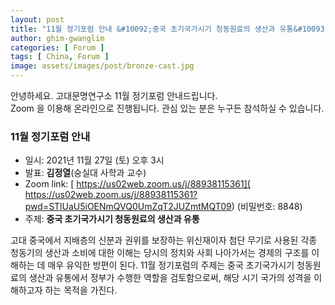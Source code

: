 ```yaml
---
layout: post
title: "11월 정기포럼 안내 &#10092;중국 초기국가시기 청동원료의 생산과 유통&#10093;"
author: ghim-gwanglim
categories: [ Forum ]
tags: [ China, Forum ]
image: assets/images/post/bronze-cast.jpg
---
```


안녕하세요. 고대문명연구소 11월 정기포럼 안내드립니다.<br> 
Zoom 을 이용해 온라인으로 진행됩니다. 관심 있는 분은 누구든 참석하실 수 있습니다. 


### 11월 정기포럼 안내
- 일시: 2021년 11월 27일 (토) 오후 3시
- 발표: __김정열__(숭실대 사학과 교수)
- Zoom link: [ https://us02web.zoom.us/j/88938115361]( https://us02web.zoom.us/j/88938115361?pwd=STlUaU5iOENmQVQ0UmZqT2JUZmtMQT09) (비밀번호: 8848)
- 주제: __중국 초기국가시기 청동원료의 생산과 유통__


고대 중국에서 지배층의 신분과 권위를 보장하는 위신재이자 첨단 무기로 사용된 각종 청동기의 생산과 소비에 대한 이해는 당시의 정치와 사회 나아가서는 경제의 구조를 이해하는 데 매우 유익한 방편이 된다. 11월 정기포럼의 주제는 중국 초기국가시기 청동원료의 생산과 유통에서 정부가 수행한 역할을 검토함으로써, 해당 시기 국가의 성격을 이해하고자 하는 목적을 가진다.
